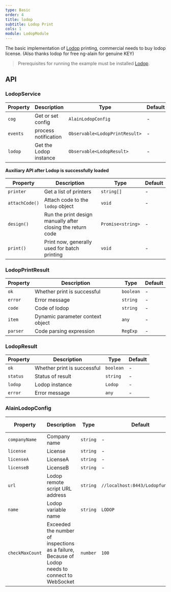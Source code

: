 ```yaml
---
type: Basic
order: 4
title: lodop
subtitle: Lodop Print
cols: 1
module: LodopModule
---
```


The basic implementation of [Lodop](http://c-lodop.com/) printing, commercial needs to buy lodop license. (Also thanks lodop for free ng-alain for genuine KEY)

> Prerequisites for running the example must be installed [Lodop](http://c-lodop.com/download.html).

## API

### LodopService

| Property | Description | Type | Default |
|----------|-------------|------|---------|
| `cog` | Get or set config | `AlainLodopConfig` | - |
| `events` | process notification | `Observable<LodopPrintResult>` | - |
| `lodop` | Get the Lodop instance | `Observable<LodopResult>` | - |

**Auxiliary API after Lodop is successfully loaded**

| Property | Description | Type | Default |
|----------|-------------|------|---------|
| `printer` | Get a list of printers | `string[]` | - |
| `attachCode()` | Attach code to the `lodop` object | `void` | - |
| `design()` | Run the print design manually after closing the return code | `Promise<string>` | - |
| `print()` | Print now, generally used for batch printing | `void` | - |

### LodopPrintResult

| Property | Description | Type | Default |
|----------|-------------|------|---------|
| `ok` | Whether print is successful | `boolean` | - |
| `error` | Error message | `string` | - |
| `code` | Code of lodop | `string` | - |
| `item` | Dynamic parameter context object | `any` | - |
| `parser` | Code parsing expression | `RegExp` | - |

### LodopResult

| Property | Description | Type | Default |
|----------|-------------|------|---------|
| `ok` | Whether print is successful | `boolean` | - |
| `status` | Status of result | `string` | - |
| `lodop` | Lodop instance | `Lodop` | - |
| `error` | Error message | `any` | - |

### AlainLodopConfig

| Property | Description | Type | Default | Global Config |
|----------|-------------|------|---------|---------------|
| `companyName` | Company name | `string` | - | ✅ |
| `license` | License | `string` | - | ✅ |
| `licenseA` | LicenseA | `string` | - | ✅ |
| `licenseB` | LicenseB | `string` | - | ✅ |
| `url` | Lodop remote script URL address | `string` | `//localhost:8443/Lodopfuncs.js` | ✅ |
| `name` | Lodop variable name | `string` | `LODOP` | ✅ |
| `checkMaxCount` | Exceeded the number of inspections as a failure, Because of Lodop needs to connect to WebSocket | `number` | `100` | ✅ |
